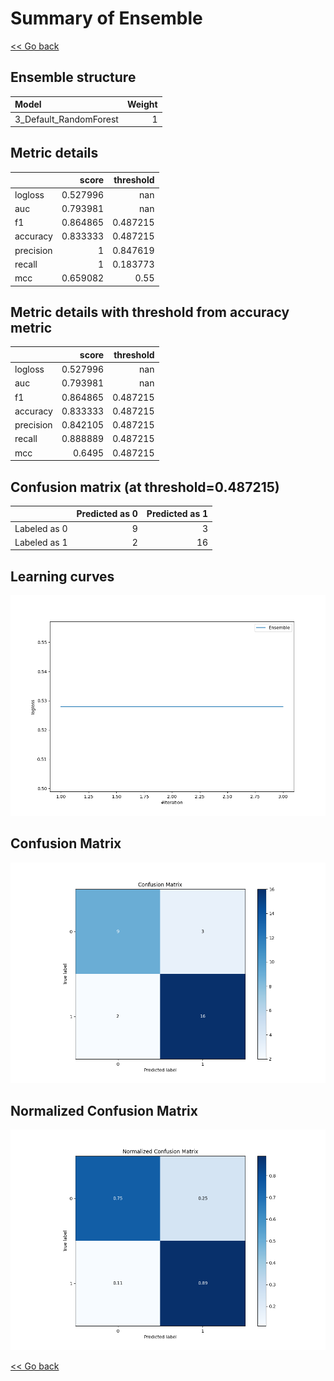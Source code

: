 # Summary of Ensemble

[<< Go back](../README.md)


## Ensemble structure
| Model                  |   Weight |
|:-----------------------|---------:|
| 3_Default_RandomForest |        1 |

## Metric details
|           |    score |   threshold |
|:----------|---------:|------------:|
| logloss   | 0.527996 |  nan        |
| auc       | 0.793981 |  nan        |
| f1        | 0.864865 |    0.487215 |
| accuracy  | 0.833333 |    0.487215 |
| precision | 1        |    0.847619 |
| recall    | 1        |    0.183773 |
| mcc       | 0.659082 |    0.55     |


## Metric details with threshold from accuracy metric
|           |    score |   threshold |
|:----------|---------:|------------:|
| logloss   | 0.527996 |  nan        |
| auc       | 0.793981 |  nan        |
| f1        | 0.864865 |    0.487215 |
| accuracy  | 0.833333 |    0.487215 |
| precision | 0.842105 |    0.487215 |
| recall    | 0.888889 |    0.487215 |
| mcc       | 0.6495   |    0.487215 |


## Confusion matrix (at threshold=0.487215)
|              |   Predicted as 0 |   Predicted as 1 |
|:-------------|-----------------:|-----------------:|
| Labeled as 0 |                9 |                3 |
| Labeled as 1 |                2 |               16 |

## Learning curves
![Learning curves](learning_curves.png)
## Confusion Matrix

![Confusion Matrix](confusion_matrix.png)


## Normalized Confusion Matrix

![Normalized Confusion Matrix](confusion_matrix_normalized.png)



[<< Go back](../README.md)
